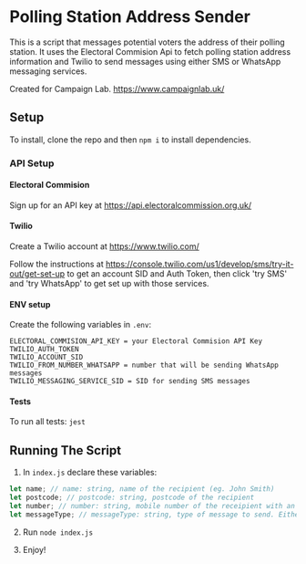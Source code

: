 # Polling Station Address Sender

This is a script that messages potential voters the address of their polling station. It uses the Electoral Commision Api to fetch polling station address information and Twilio to send messages using either SMS or WhatsApp messaging services.

Created for Campaign Lab.
https://www.campaignlab.uk/

## Setup

To install, clone the repo and then `npm i` to install dependencies.

### API Setup

#### Electoral Commision

Sign up for an API key at https://api.electoralcommission.org.uk/

#### Twilio

Create a Twilio account at https://www.twilio.com/

Follow the instructions at https://console.twilio.com/us1/develop/sms/try-it-out/get-set-up to get an account SID and Auth Token, then click 'try SMS' and 'try WhatsApp' to get set up with those services.

#### ENV setup

Create the following variables in `.env`:

```
ELECTORAL_COMMISION_API_KEY = your Electoral Commision API Key
TWILIO_AUTH_TOKEN
TWILIO_ACCOUNT_SID
TWILIO_FROM_NUMBER_WHATSAPP = number that will be sending WhatsApp messages
TWILIO_MESSAGING_SERVICE_SID = SID for sending SMS messages
```

#### Tests

To run all tests: `jest`

## Running The Script

1. In `index.js` declare these variables:

```javascript
let name; // name: string, name of the recipient (eg. John Smith)
let postcode; // postcode: string, postcode of the recipient
let number; // number: string, mobile number of the receipient with an international dialling code, eg. 0798... becomes +44798...
let messageType; // messageType: string, type of message to send. Either "WhatsApp" or "Sms"
```

2. Run `node index.js`

3. Enjoy!
